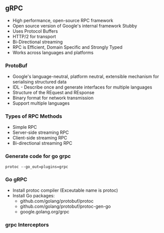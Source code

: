 ## gRPC

* High performance, open-source RPC framework
* Open source version of Google's internal framework Stubby
* Uses Protocol Buffers
* HTTP/2 for transport
* Bi-Directional streaming
* RPC is Efficient, Domain Specific and Strongly Typed
* Works across languages and platforms



### ProtoBuf
* Google's language-neutral, platform neutral, extensible mechanism for serialising structured data
* IDL - Describe once and generate interfaces for multiple languages
* Structure of the REquest and REsponse
* Binary format for network transmission
* Support multiple languages


### Types of RPC Methods
* Simple RPC
* Server-side streaming RPC
* Client-side streaming RPC
* Bi-directional streaming RPC

### Generate code for go grpc
```
protoc --go_out=plugins=grpc
```

### Go gRPC
* Install protoc compiler (Exceutable name is protoc)
* Install Go packages:
    * github.com/golang/protobuf/protoc
    * github.com/golang/protobuf/protoc-gen-go
    * google.golang.org/grpc

### grpc Interceptors
